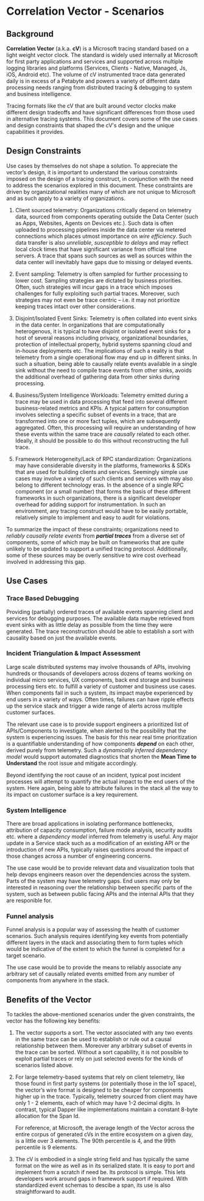 # Correlation Vector - Scenarios

## Background

**Correlation Vector** (a.k.a. **cV**) is a Microsoft tracing standard based on a light weight vector clock. The standard is widely used internally at Microsoft for first party applications and services and supported across multiple logging libraries and platforms (Services, Clients - Native, Managed, Js, iOS, Android etc). The volume of cV instrumented trace data generated daily is in excess of a Petabyte and powers a variety of different data processing needs ranging from distributed tracing & debugging to system and business intelligence.

Tracing formats like the cV that are built around vector clocks make different design tradeoffs and have significant differences from those used in alternative tracing systems. This document covers some of the use cases and design constraints that shaped the cV's design and the unique capabilities it provides.

## Design Constraints

Use cases by themselves do not shape a solution. To appreciate the vector’s design, it is important to understand the various constraints imposed on the design of a tracing construct, in conjunction with the need to address the scenarios explored in this document. These constraints are driven by organizational realities many of which are not unique to Microsoft and as such apply to a variety of organizations.

1. Client sourced telemetry: Organizations critically depend on telemetry data, sourced from components operating outside the Data Center (such as Apps, Websites, Agents on Devices etc.). Such data is often uploaded to processing pipelines inside the data center via metered connections which places utmost importance on *wire efficiency*. Such data transfer is also *unreliable*, *susceptible to delays* and may reflect local clock times that have significant variance from official time servers. A trace that spans such sources as well as sources within the data center will inevitably have gaps due to missing or delayed events.

2. Event sampling: Telemetry is often sampled for further processing to lower cost. Sampling strategies are dictated by business priorities. Often, such strategies will incur gaps in a trace which imposes challenges for fully exploiting such partial traces. Moreover, such strategies may not even be trace centric – i.e. it may not prioritize keeping traces intact over other considerations.

3. Disjoint/Isolated Event Sinks: Telemetry is often collated into event sinks in the data center. In organizations that are computationally heterogenous, it is typical to have disjoint or isolated event sinks for a host of several reasons including privacy, organizational boundaries, protection of intellectual property, hybrid systems spanning cloud and in-house deployments etc. The implications of such a reality is that telemetry from a single operational flow may end up in different sinks. In such a situation, being able to causally relate events available in a single sink without the need to compile trace events from other sinks, avoids the additional overhead of gathering data from other sinks during processing.

4. Business/System Intelligence Workloads: Telemetry emitted during a trace may be used in data processing that feed into several different business-related metrics and KPIs. A typical pattern for consumption involves selecting a specific subset of events in a trace, that are transformed into one or more fact tuples, which are subsequently aggregated. Often, this processing will require an understanding of how these events within the same trace are *causally* related to each other. Ideally, it should be possible to do this without reconstructing the full trace.

5. Framework Heterogeneity/Lack of RPC standardization: Organizations may have considerable diversity in the platforms, frameworks & SDKs that are used for building clients and services. Seemingly simple use cases may involve a variety of such clients and services with may also belong to different technology eras. In the absence of a single RPC component (or a small number) that forms the basis of these different frameworks in such organizations, there is a significant developer overhead for adding support for instrumentation. In such an environment, any tracing construct would have to be easily portable, relatively simple to implement and easy to audit for violations.

To summarize the impact of these constraints; organizations need to *reliably causally relate events* from _**partial traces**_ from a diverse set of components, some of which may be built on frameworks that are quite unlikely to be updated to support a unified tracing protocol. Additionally, some of these sources may be overly sensitive to wire cost overhead involved in addressing this gap.


## Use Cases

### Trace Based Debugging

Providing (partially) ordered traces of available events spanning client and services for debugging purposes. The available data maybe retrieved from event sinks with as little delay as possible from the time they were generated. The trace reconstruction should be able to establish a sort with causality based on just the available events. 

### Incident Triangulation & Impact Assessment

Large scale distributed systems may involve thousands of APIs, involving hundreds or thousands of developers across dozens of teams working on individual micro services, UX components, back end storage and business processing tiers etc. to fulfill a variety of customer and business use cases. When components fail in such a system, its impact maybe experienced by end users in a variety of ways. Often times, failures can have ripple effects up the service stack and trigger a wide range of alerts across multiple customer surfaces.

The relevant use case is to provide support engineers a prioritized list of APIs/Components to investigate, when alerted to the possibility that the system is experiencing issues. The basis for this near real time prioritization is a quantifiable understanding of how components _**depend**_ on each other, derived purely from telemetry. Such a _dynamically inferred dependency model_ would support automated diagnostics that shorten the **Mean Time to Understand** the root issue and mitigate accordingly.

Beyond identifying the root cause of an incident, typical post incident processes will attempt to quantify the actual impact to the end users of the system. Here again, being able to attribute failures in the stack all the way to its impact on customer surface is a key requirement.

### System Intelligence

There are broad applications in isolating performance bottlenecks, attribution of capacity consumption, failure mode analysis, security audits etc. where a _dependency model_ inferred from telemetry is useful. Any major update in a Service stack such as a modification of an existing API or the introduction of new APIs, typically raises questions around the impact of those changes across a number of engineering concerns.

The use case would be to provide relevant data and visualization tools that help devops engineers reason over the dependencies across the system. Parts of the system may have telemetry gaps. End users may only be interested in reasoning over the relationship between specific parts of the system, such as between public facing APIs and the internal APIs that they are responible for.

### Funnel analysis

Funnel analysis is a popular way of assessing the health of customer scenarios. Such analysis requires identifying key events from potentially different layers in the stack and associating them to form tuples which would be indicative of the extent to which the funnel is completed for a target scenario.

The use case would be to provide the means to reliably associate any arbitrary set of causally related events emitted from any number of components from anywhere in the stack.

## Benefits of the Vector

To tackles the above-mentioned scenarios under the given constraints, the vector has the following key benefits:

1. The vector supports a sort. The vector associated with any two events in the same trace can be used to establish or rule out a causal relationship between them. Moreover any arbitrary subset of events in the trace can be sorted. Without a sort capability, it is not possible to exploit partial traces or rely on just selected events for the kinds of scenarios listed above.

2. For large telemetry-based systems that rely on client telemetry, like those found in first party systems (or potentially those in the IoT space), the vector’s wire format is designed to be cheaper for components higher up in the trace. Typically, telemetry sourced from client may have only 1 - 2 elements, each of which may have 1-2 decimal digits. In contrast, typical Dapper like implementations maintain a constant 8-byte allocation for the Span Id. 

    For reference, at Microsoft, the average length of the Vector across the entire corpus of generated cVs in the entire ecosystem on a given day, is a little over 3 elements. The 90th percentile is 4, and the 99th percentile is 9 elements.

3. The cV is embodied in a single string field and has typically the same format on the wire as well as in its serialized state. It is easy to port and implement from a scratch if need be. Its protocol is simple. This lets developers work around gaps in framework support if required. With standardized event schemas to descibe a span, its use is also straightforward to audit.
